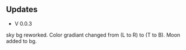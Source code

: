## Updates

* V 0.0.3

sky bg reworked. Color gradiant changed from (L to R) to (T to B). Moon added to bg.